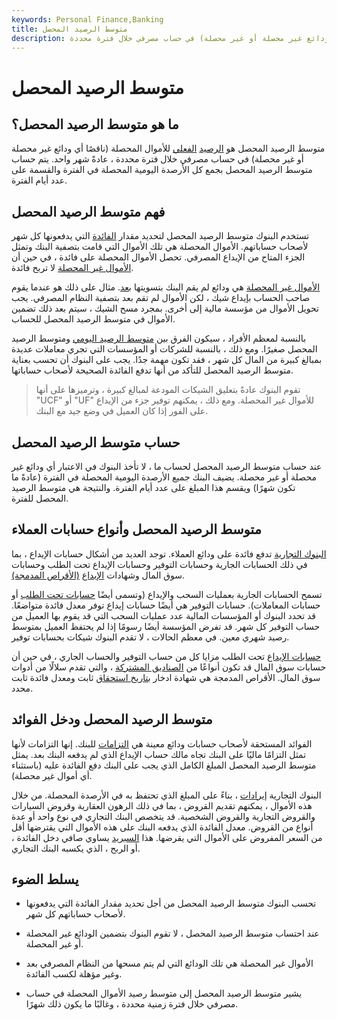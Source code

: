 ```yaml
---
keywords: Personal Finance,Banking
title: متوسط الرصيد المحصل
description: متوسط الرصيد المحصل هو رصيد الأموال المحصلة (ناقصًا أي ودائع غير محصلة أو غير محصلة) في حساب مصرفي خلال فترة محددة.
---
```


# متوسط الرصيد المحصل
## ما هو متوسط الرصيد المحصل؟

متوسط الرصيد المحصل هو [الرصيد](/average-balance) [الفعلي](/average-balance) للأموال المحصلة (ناقصًا أي ودائع غير محصلة أو غير محصلة) في حساب مصرفي خلال فترة محددة ، عادةً شهر واحد. يتم حساب متوسط الرصيد المحصل بجمع كل الأرصدة اليومية المحصلة في الفترة والقسمة على عدد أيام الفترة.

## فهم متوسط الرصيد المحصل

تستخدم البنوك متوسط الرصيد المحصل لتحديد مقدار [الفائدة](/interest) التي يدفعونها كل شهر لأصحاب حساباتهم. الأموال المحصلة هي تلك الأموال التي قامت بتصفية البنك وتمثل الجزء المتاح من الإيداع المصرفي. تحصل الأموال المحصلة على فائدة ، في حين أن [الأموال غير المحصلة](/uncollected-funds) لا تربح فائدة.

[الأموال غير المحصلة](/uncollected-funds) هي ودائع لم يقم البنك بتسويتها [بعد](/reconciliation). مثال على ذلك هو عندما يقوم صاحب الحساب بإيداع شيك ، لكن الأموال لم تقم بعد بتصفية النظام المصرفي. يجب تحويل الأموال من مؤسسة مالية إلى أخرى. بمجرد مسح الشيك ، سيتم بعد ذلك تضمين الأموال في متوسط الرصيد المحصل للحساب.

بالنسبة لمعظم الأفراد ، سيكون الفرق بين [متوسط الرصيد اليومي](/averagedailybalance) ومتوسط الرصيد المحصل صغيرًا. ومع ذلك ، بالنسبة للشركات أو المؤسسات التي تجري معاملات عديدة بمبالغ كبيرة من المال كل شهر ، فقد تكون مهمة جدًا. يجب على البنوك أن تحسب بعناية متوسط الرصيد المحصل للتأكد من أنها تدفع الفائدة الصحيحة لأصحاب حساباتها.

> تقوم البنوك عادةً بتعليق الشيكات المودعة لمبالغ كبيرة ، وترميزها على أنها "UCF" أو "UF" للأموال غير المحصلة. ومع ذلك ، يمكنهم توفير جزء من الإيداع على الفور إذا كان العميل في وضع جيد مع البنك.

>

## حساب متوسط الرصيد المحصل

عند حساب متوسط الرصيد المحصل لحساب ما ، لا تأخذ البنوك في الاعتبار أي ودائع غير محصلة أو غير محصلة. يضيف البنك جميع الأرصدة اليومية المحصلة في الفترة (عادةً ما تكون شهرًا) ويقسم هذا المبلغ على عدد أيام الفترة. والنتيجة هي متوسط الرصيد المحصل للفترة.

## متوسط الرصيد المحصل وأنواع حسابات العملاء

[البنوك التجارية](/commercialbank) تدفع فائدة على ودائع العملاء. توجد العديد من أشكال حسابات الإيداع ، بما في ذلك الحسابات الجارية وحسابات التوفير وحسابات الإيداع تحت الطلب وحسابات سوق المال وشهادات [الإيداع](/certificateofdeposit) [(الأقراص المدمجة)](/certificateofdeposit).

تسمح الحسابات الجارية بعمليات السحب والإيداع (وتسمى أيضًا [حسابات تحت الطلب](/demanddeposit) أو حسابات المعاملات). حسابات التوفير هي أيضًا حسابات إيداع توفر معدل فائدة متواضعًا. قد تحدد البنوك أو المؤسسات المالية عدد عمليات السحب التي قد يقوم بها العميل من حساب التوفير كل شهر. قد تفرض المؤسسة أيضًا رسومًا إذا لم يحتفظ العميل بمتوسط رصيد شهري معين. في معظم الحالات ، لا تقدم البنوك شيكات بحسابات توفير.

[حسابات الإيداع](/call-deposit-account) تحت الطلب مزايا كل من حساب التوفير والحساب الجاري ، في حين أن حسابات سوق المال قد تكون أنواعًا من [الصناديق المشتركة](/mutualfund) ، والتي تقدم سلالًا من أدوات سوق المال. الأقراص المدمجة هي شهادة ادخار [بتاريخ استحقاق](/maturitydate) ثابت ومعدل فائدة ثابت محدد.

## متوسط الرصيد المحصل ودخل الفوائد

الفوائد المستحقة لأصحاب حسابات ودائع معينة هي [التزامات](/liability) للبنك. إنها التزامات لأنها تمثل التزامًا ماليًا على البنك تجاه مالك حساب الإيداع الذي لم يدفعه البنك بعد. يمثل متوسط الرصيد المحصل المبلغ الكامل الذي يجب على البنك دفع الفائدة عليه (باستثناء أي أموال غير محصلة).

البنوك التجارية [إيرادات](/revenue) ، بناءً على المبلغ الذي تحتفظ به في الأرصدة المحصلة. من خلال هذه الأموال ، يمكنهم تقديم القروض ، بما في ذلك الرهون العقارية وقروض السيارات والقروض التجارية والقروض الشخصية. قد يتخصص البنك التجاري في نوع واحد أو عدة أنواع من القروض. معدل الفائدة الذي يدفعه البنك على هذه الأموال التي يقترضها أقل من السعر المفروض على الأموال التي يقرضها. هذا [السبريد](/spread) يساوي صافي دخل الفائدة ، أو الربح ، الذي يكسبه البنك التجاري.

## يسلط الضوء

- تحسب البنوك متوسط الرصيد المحصل من أجل تحديد مقدار الفائدة التي يدفعونها لأصحاب حساباتهم كل شهر.

- عند احتساب متوسط الرصيد المحصل ، لا تقوم البنوك بتضمين الودائع غير المحصلة أو غير المحصلة.

- الأموال غير المحصلة هي تلك الودائع التي لم يتم مسحها من النظام المصرفي بعد وغير مؤهلة لكسب الفائدة.

- يشير متوسط الرصيد المحصل إلى متوسط رصيد الأموال المحصلة في حساب مصرفي خلال فترة زمنية محددة ، وغالبًا ما يكون ذلك شهرًا.

